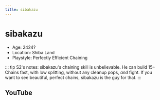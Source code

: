 ```yaml
---
title: sibakazu
---
```

# sibakazu
* Age: 2424?
* Location: Shiba Land
* Playstyle: Perfectly Efficient Chaining

::: tip S2's notes:
sibakazu's chaining skill is unbelievable. He can build 15+ Chains fast, with low splitting, without any cleanup pops, *and* fight. If you want to see beautiful, perfect chains, sibakazu is the guy for that.
:::

## YouTube
<YouTube :id="'UCpxAmAYxGm4b1a0mjWMcUOA'" :isStream="true" />